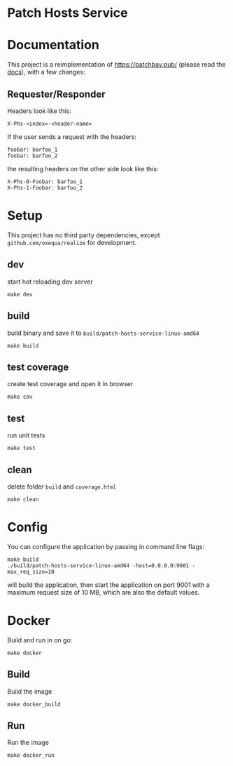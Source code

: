 # Patch Hosts Service
# Documentation
This project is a reimplementation of https://patchbay.pub/ 
(please read the [docs](https://patchbay.pub/docs/index.html)), with a few changes:
## Requester/Responder
Headers look like this:
```
X-Phs-<index>-<header-name>
```
If the user sends a request with the headers:
```
foobar: barfoo_1
foobar: barfoo_2
```
the resulting headers on the other side look like this:
```
X-Phs-0-Foobar: barfoo_1
X-Phs-1-Foobar: barfoo_2
```
# Setup
This project has no third party dependencies, except `github.com/oxequa/realize` for development.
## dev
start hot reloading dev server
```
make dev
```
## build
build binary and save it to `build/patch-hosts-service-linux-amd64`
```
make build
```
## test coverage
create test coverage and open it in browser
```
make cov
```
## test
run unit tests
```
make test
```
## clean
delete folder `build` and `coverage.html`
```
make clean
```
# Config
You can configure the application by passing in command line flags:
```
make build
./build/patch-hosts-service-linux-amd64 -host=0.0.0.0:9001 -max_req_size=10
```
will build the application, then start the application on port 9001 with a maximum request size of 10 MB,
which are also the default values.
# Docker
Build and run in on go:
```
make docker
```

## Build
Build the image
```
make docker_build
```
## Run
Run the image
```
make docker_run
```
